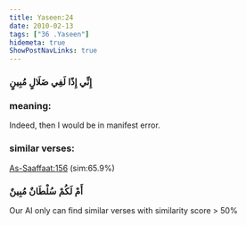 ```yaml
---
title: Yaseen:24
date: 2010-02-13
tags: ["36 .Yaseen"]
hidemeta: true 
ShowPostNavLinks: true 
---
```

### إِنِّي إِذًا لَفِي ضَلَالٍ مُبِينٍ
### meaning: 
Indeed, then I would be in manifest error.
### similar verses: 

[As-Saaffaat:156](/37/156) (sim:65.9%)

### أَمْ لَكُمْ سُلْطَانٌ مُبِينٌ

Our AI only can find similar verses with similarity score > 50% 



